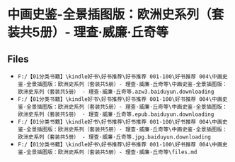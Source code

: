 # 中画史鉴-全景插图版：欧洲史系列（套装共5册）- 理查·威廉·丘奇等

## Files

- `F:/【01分类书籍】\kindle好书\好书推荐\好书推荐 001-100\好书推荐 004\中画史鉴-全景插图版：欧洲史系列（套装共5册）- 理查·威廉·丘奇等\中画史鉴-全景插图版：欧洲史系列（套装共5册） - 理查·威廉·丘奇等.azw3.baiduyun.downloading`
- `F:/【01分类书籍】\kindle好书\好书推荐\好书推荐 001-100\好书推荐 004\中画史鉴-全景插图版：欧洲史系列（套装共5册）- 理查·威廉·丘奇等\中画史鉴-全景插图版：欧洲史系列（套装共5册） - 理查·威廉·丘奇等.epub.baiduyun.downloading`
- `F:/【01分类书籍】\kindle好书\好书推荐\好书推荐 001-100\好书推荐 004\中画史鉴-全景插图版：欧洲史系列（套装共5册）- 理查·威廉·丘奇等\中画史鉴-全景插图版：欧洲史系列（套装共5册） - 理查·威廉·丘奇等.jpg.baiduyun.downloading`
- `F:/【01分类书籍】\kindle好书\好书推荐\好书推荐 001-100\好书推荐 004\中画史鉴-全景插图版：欧洲史系列（套装共5册）- 理查·威廉·丘奇等\files.md`
